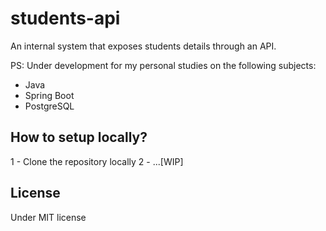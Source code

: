 # students-api

An internal system that exposes students details through an API.

PS: Under development for my personal studies on the following subjects:

* Java
* Spring Boot
* PostgreSQL

## How to setup locally?

1 - Clone the repository locally
2 - ...[WIP]

## License

Under MIT license
